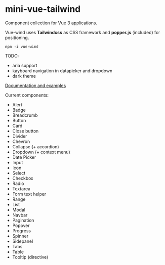 # mini-vue-tailwind

Component collection for Vue 3 applications. 

Vue-wind uses **Tailwindcss** as CSS framework and **popper.js** (included) for positioning.

```
npm -i vue-wind
```

TODO:
* aria support
* kayboard navigation in datapicker and dropdown
* dark theme

[Documentation and examples](https://keen-gates-f84e1c.netlify.app/)

Current components:
* Alert
* Badge
* Breadcrumb
* Button
* Card
* Close button
* Divider
* Chevron
* Collapse (+ accordion)
* Dropdown (+ context menu)
* Date Picker
* Input
* Icon
* Select
* Checkbox
* Radio
* Textarea
* Form text helper
* Range
* List
* Modal
* Navbar
* Pagination
* Popover
* Progress
* Spinner
* Sidepanel
* Tabs
* Table
* Tooltip (directive)

